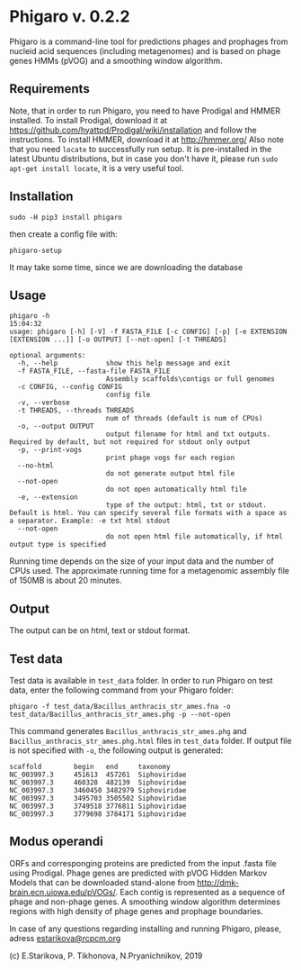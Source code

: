 # Phigaro v. 0.2.2
Phigaro is a command-line tool for predictions phages and prophages from nucleid acid sequences (including metagenomes) and is based on phage genes HMMs (pVOG) and a smoothing window algorithm.

## Requirements
Note, that in order to run Phigaro, you need to have Prodigal and HMMER installed.
To install Prodigal, download it at https://github.com/hyattpd/Prodigal/wiki/installation and follow the instructions.
To install HMMER, download it at http://hmmer.org/
Also note that you need `locate` to successfully run setup. It is pre-installed in the latest Ubuntu distributions, but in case you don't have it, please run `sudo apt-get install locate`, it is a very useful tool.

## Installation

```
sudo -H pip3 install phigaro
```
then create a config file with:
```
phigaro-setup
```
It may take some time, since we are downloading the database

## Usage

```
phigaro -h                                                                                                                                                                          15:04:32
usage: phigaro [-h] [-V] -f FASTA_FILE [-c CONFIG] [-p] [-e EXTENSION [EXTENSION ...]] [-o OUTPUT] [--not-open] [-t THREADS]

optional arguments:
  -h, --help            show this help message and exit
  -f FASTA_FILE, --fasta-file FASTA_FILE
                        Assembly scaffolds\contigs or full genomes
  -c CONFIG, --config CONFIG
                        config file
  -v, --verbose
  -t THREADS, --threads THREADS
                        num of threads (default is num of CPUs)
  -o, --output OUTPUT 
                        output filename for html and txt outputs. Required by default, but not required for stdout only output
  -p, --print-vogs
                        print phage vogs for each region
  --no-html 
                        do not generate output html file
  --not-open 
                        do not open automatically html file
  -e, --extension
                        type of the output: html, txt or stdout. Default is html. You can specify several file formats with a space as a separator. Example: -e txt html stdout
  --not-open
                        do not open html file automatically, if html output type is specified
```
Running time depends on the size of your input data and the number of CPUs used.
The approximate running time for a metagenomic assembly file of 150MB is about 20 minutes.

## Output
The output can be on html, text or stdout format.

## Test data
Test data is available in `test_data` folder. 
In order to run Phigaro on test data, enter the following command from your Phigaro folder:

```
phigaro -f test_data/Bacillus_anthracis_str_ames.fna -o test_data/Bacillus_anthracis_str_ames.phg -p --not-open
```
This command generates `Bacillus_anthracis_str_ames.phg` and `Bacillus_anthracis_str_ames.phg.html` files in `test_data` folder.
If output file is not specified with `-o`, the following output is generated:
```
scaffold        begin   end     taxonomy
NC_003997.3     451613  457261  Siphoviridae
NC_003997.3     460328  482139  Siphoviridae
NC_003997.3     3460450 3482979 Siphoviridae
NC_003997.3     3495703 3505502 Siphoviridae
NC_003997.3     3749518 3776811 Siphoviridae
NC_003997.3     3779698 3784171 Siphoviridae
```
## Modus operandi
ORFs and corresponging proteins are predicted from the input .fasta file using Prodigal. Phage genes are predicted with pVOG Hidden Markov Models that can be downloaded stand-alone from http://dmk-brain.ecn.uiowa.edu/pVOGs/. Each contig is represented as a sequence of phage and non-phage genes. A smoothing window algorithm determines regions with high density of phage genes and prophage boundaries.

In case of any questions regarding installing and running Phigaro, please, adress estarikova@rcpcm.org

(c) E.Starikova, P. Tikhonova, N.Pryanichnikov, 2019
